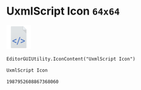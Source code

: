 # UxmlScript Icon `64x64`
<img src="/img/UxmlScript%20Icon.png" width=64 height=64>

``` CSharp
EditorGUIUtility.IconContent("UxmlScript Icon")
```
```
UxmlScript Icon
```
```
1987952608867368060
```
